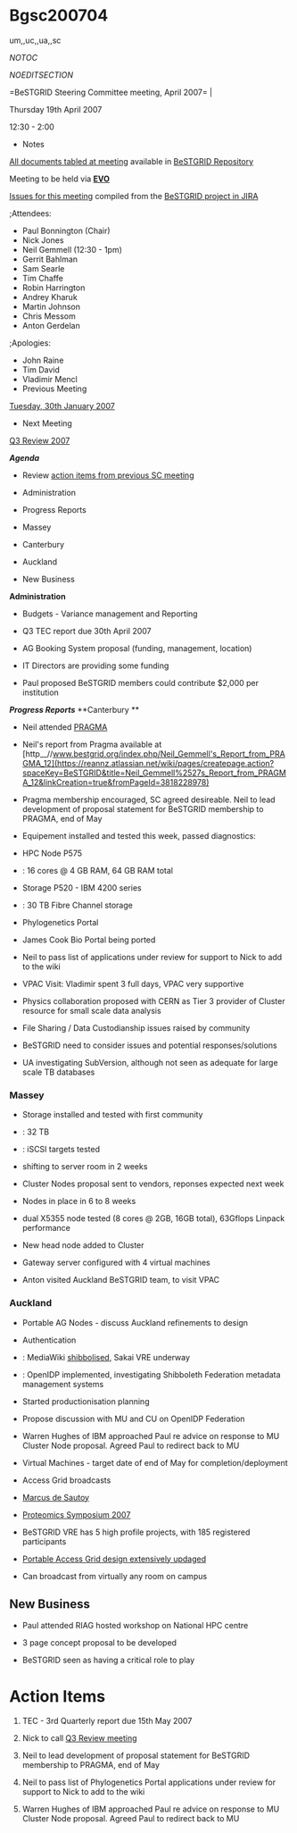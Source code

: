 # Bgsc200704

um,,uc,,ua,,sc

_*NOTOC*_

_*NOEDITSECTION*_

=BeSTGRID Steering Committee meeting, April 2007= |

Thursday 19th April 2007

12:30 - 2:00

- Notes

[All documents tabled at meeting](https://support.csi.ac.nz/svn/bestgrid/community/sc/200704/) available in [BeSTGRID Repository](https://support.csi.ac.nz/svn/bestgrid/)

Meeting to be held via **[EVO](http://nextgen-caltech.cern.ch/evoGate/)**

[Issues for this meeting](http://support.csi.ac.nz:8080/browse/BG-58) compiled from the [BeSTGRID project in JIRA](http://support.csi.ac.nz:8080/browse/BG)

;Attendees:
- Paul Bonnington (Chair)
- Nick Jones
- Neil Gemmell (12:30 - 1pm)
- Gerrit Bahlman
- Sam Searle
- Tim Chaffe
- Robin Harrington
- Andrey Kharuk
- Martin Johnson
- Chris Messom
- Anton Gerdelan

;Apologies:
- John Raine
- Tim David
- Vladimir Mencl
- Previous Meeting

[Tuesday, 30th January 2007](/wiki/spaces/BeSTGRID/pages/3818228946)
- Next Meeting

[Q3 Review 2007](/wiki/spaces/BeSTGRID/pages/3818228956)

***Agenda***
- Review [action items from previous SC meeting](/wiki/spaces/BeSTGRID/pages/3818228946#Bgsc200701-ActionItems)
- Administration
- Progress Reports
	
- Massey
- Canterbury
- Auckland
- New Business

**Administration**
- Budgets - Variance management and Reporting
- Q3 TEC report due 30th April 2007
- AG Booking System proposal (funding, management, location)
	
- IT Directors are providing some funding
- Paul proposed BeSTGRID members could contribute $2,000 per institution

***Progress Reports***
**Canterbury **
- Neil attended [PRAGMA](http://www.pragma-grid.net/pragma12.htm)
	
- Neil's report from Pragma available at [http__//www.bestgrid.org/index.php/Neil_Gemmell's_Report_from_PRAGMA_12](https://reannz.atlassian.net/wiki/pages/createpage.action?spaceKey=BeSTGRID&title=Neil_Gemmell%2527s_Report_from_PRAGMA_12&linkCreation=true&fromPageId=3818228978)
- Pragma membership encouraged, SC agreed desireable. Neil to lead development of proposal statement for BeSTGRID membership to PRAGMA, end of May
- Equipement installed and tested this week, passed diagnostics:
	
- HPC Node P575
- : 16 cores @ 4 GB RAM, 64 GB RAM total
- Storage P520 - IBM 4200 series
- : 30 TB Fibre Channel storage
- Phylogenetics Portal
	
- James Cook Bio Portal being ported
- Neil to pass list of applications under review for support to Nick to add to the wiki
- VPAC Visit: Vladimir spent 3 full days, VPAC very supportive
- Physics collaboration proposed with CERN as Tier 3 provider of Cluster resource for small scale data analysis
- File Sharing / Data Custodianship issues raised by community
	
- BeSTGRID need to consider issues and potential responses/solutions
- UA investigating SubVersion, although not seen as adequate for large scale TB databases

### Massey

- Storage installed and tested with first community
- : 32 TB
- : iSCSI targets tested
	
- shifting to server room in 2 weeks
- Cluster Nodes proposal sent to vendors, reponses expected next week
	
- Nodes in place in 6 to 8 weeks
- dual X5355 node tested (8 cores @ 2GB, 16GB total), 63Gflops Linpack performance
- New head node added to Cluster
- Gateway server configured with 4 virtual machines
- Anton visited Auckland BeSTGRID team, to visit VPAC

### Auckland 

- Portable AG Nodes - discuss Auckland refinements to design
- Authentication
- : MediaWiki [shibbolised](/wiki/spaces/BeSTGRID/pages/3818228969), Sakai VRE underway
- : OpenIDP implemented, investigating Shibboleth Federation metadata management systems
	
- Started productionisation planning
- Propose discussion with MU and CU on OpenIDP Federation
- Warren Hughes of IBM approached Paul re advice on response to MU Cluster Node proposal. Agreed Paul to redirect back to MU
- Virtual Machines - target date of end of May for completion/deployment
- Access Grid broadcasts
	
- [Marcus de Sautoy](https://reannz.atlassian.net/wiki/pages/createpage.action?spaceKey=BeSTGRID&title=Pictures_from_du_Sautoy_Lecture_on_AccessGRID&linkCreation=true&fromPageId=3818228978)
- [Proteomics Symposium 2007](https://reannz.atlassian.net/wiki/pages/createpage.action?spaceKey=BeSTGRID&title=The_Proteomics_Symposium_2007&linkCreation=true&fromPageId=3818228978)
- BeSTGRID VRE has 5 high profile projects, with 185 registered participants
- [Portable Access Grid design extensively updaged](https://reannz.atlassian.net/wiki/pages/createpage.action?spaceKey=BeSTGRID&title=BeSTGRID_Portable_Access_Grid_Node&linkCreation=true&fromPageId=3818228978)
	
- Can broadcast from virtually any room on campus

## New Business

- Paul attended RIAG hosted workshop on National HPC centre
	
- 3 page concept proposal to be developed
- BeSTGRID seen as having a critical role to play

# Action Items

1. TEC - 3rd Quarterly report due 15th May 2007
	
1. Nick to call [Q3 Review meeting](/wiki/spaces/BeSTGRID/pages/3818228956)
2. Neil to lead development of proposal statement for BeSTGRID membership to PRAGMA, end of May
3. Neil to pass list of Phylogenetics Portal applications under review for support to Nick to add to the wiki
4. Warren Hughes of IBM approached Paul re advice on response to MU Cluster Node proposal. Agreed Paul to redirect back to MU
